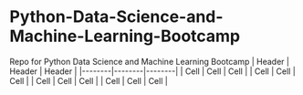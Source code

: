 # Python-Data-Science-and-Machine-Learning-Bootcamp
Repo for Python Data Science and Machine Learning Bootcamp
| Header | Header | Header |
|--------|--------|--------|
| Cell | Cell | Cell |
| Cell | Cell | Cell |
| Cell | Cell | Cell |
| Cell | Cell | Cell | 
